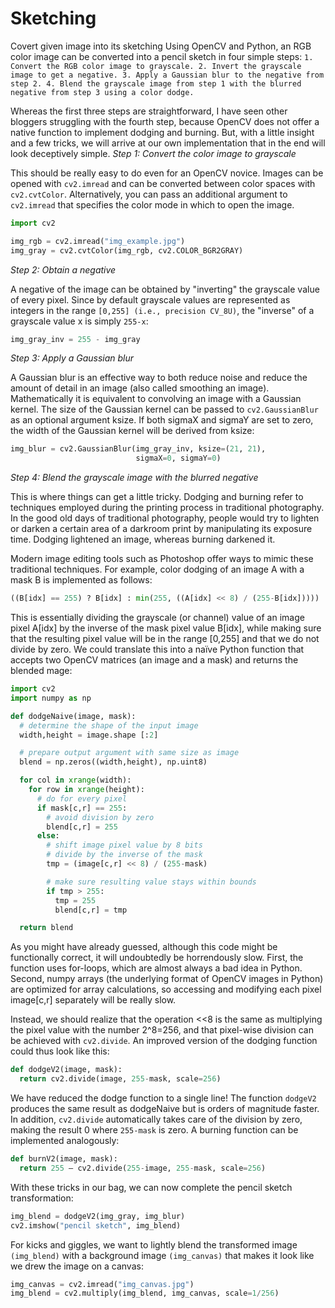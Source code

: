 # Sketching
Covert given image into its sketching
Using OpenCV and Python, an RGB color image can be converted into a pencil sketch in four simple steps:
    ```
    1. Convert the RGB color image to grayscale.
    2. Invert the grayscale image to get a negative.
    3. Apply a Gaussian blur to the negative from step 2.
    4. Blend the grayscale image from step 1 with the blurred negative from step 3 using a color dodge.
    ```

Whereas the first three steps are straightforward, I have seen other bloggers struggling with the fourth step, because OpenCV does not offer a native function to implement dodging and burning. But, with a little insight and a few tricks, we will arrive at our own implementation that in the end will look deceptively simple.
*Step 1: Convert the color image to grayscale*

This should be really easy to do even for an OpenCV novice. Images can be opened with `cv2.imread` and can be converted between color spaces with `cv2.cvtColor`. Alternatively, you can pass an additional argument to `cv2.imread` that specifies the color mode in which to open the image.
```Python
import cv2

img_rgb = cv2.imread("img_example.jpg")
img_gray = cv2.cvtColor(img_rgb, cv2.COLOR_BGR2GRAY)
```

*Step 2: Obtain a negative*

A negative of the image can be obtained by "inverting" the grayscale value of every pixel. Since by default grayscale values are represented as integers in the range `[0,255] (i.e., precision CV_8U)`, the "inverse" of a grayscale value x is simply `255-x`:
```Python
img_gray_inv = 255 - img_gray
```

*Step 3: Apply a Gaussian blur*

A Gaussian blur is an effective way to both reduce noise and reduce the amount of detail in an image (also called smoothing an image). Mathematically it is equivalent to convolving an image with a Gaussian kernel. The size of the Gaussian kernel can be passed to `cv2.GaussianBlur` as an optional argument ksize. If both sigmaX and sigmaY are set to zero, the width of the Gaussian kernel will be derived from ksize:
```Python
img_blur = cv2.GaussianBlur(img_gray_inv, ksize=(21, 21),
                            sigmaX=0, sigmaY=0)
```

*Step 4: Blend the grayscale image with the blurred negative*

This is where things can get a little tricky. Dodging and burning refer to techniques employed during the printing process in traditional photography. In the good old days of traditional photography, people would try to lighten or darken a certain area of a darkroom print by manipulating its exposure time. Dodging lightened an image, whereas burning darkened it.

Modern image editing tools such as Photoshop offer ways to mimic these traditional techniques. For example, color dodging of an image A with a mask B is implemented as follows:
```Python
((B[idx] == 255) ? B[idx] : min(255, ((A[idx] << 8) / (255-B[idx]))))
```
This is essentially dividing the grayscale (or channel) value of an image pixel A[idx] by the inverse of the mask pixel value B[idx], while making sure that the resulting pixel value will be in the range [0,255] and that we do not divide by zero. We could translate this into a naïve Python function that accepts two OpenCV matrices (an image and a mask) and returns the blended mage:
```Python
import cv2
import numpy as np

def dodgeNaive(image, mask):
  # determine the shape of the input image
  width,height = image.shape [:2] 

  # prepare output argument with same size as image
  blend = np.zeros((width,height), np.uint8)

  for col in xrange(width):
    for row in xrange(height):
      # do for every pixel  
      if mask[c,r] == 255:
        # avoid division by zero 
        blend[c,r] = 255
      else:
        # shift image pixel value by 8 bits
        # divide by the inverse of the mask
        tmp = (image[c,r] << 8) / (255-mask)

        # make sure resulting value stays within bounds
        if tmp > 255:
          tmp = 255
          blend[c,r] = tmp

  return blend
  ```

As you might have already guessed, although this code might be functionally correct, it will undoubtedly be horrendously slow. First, the function uses for-loops, which are almost always a bad idea in Python. Second, numpy arrays (the underlying format of OpenCV images in Python) are optimized for array calculations, so accessing and modifying each pixel image[c,r] separately will be really slow.

Instead, we should realize that the operation <<8 is the same as multiplying the pixel value with the number 2^8=256, and that pixel-wise division can be achieved with `cv2.divide`. An improved version of the dodging function could thus look like this:
```Python
def dodgeV2(image, mask):
  return cv2.divide(image, 255-mask, scale=256)
```

We have reduced the dodge function to a single line! The function `dodgeV2` produces the same result as dodgeNaive but is orders of magnitude faster. In addition, `cv2.divide` automatically takes care of the division by zero, making the result 0 where `255-mask` is zero. A burning function can be implemented analogously:
```Python
def burnV2(image, mask):
  return 255 – cv2.divide(255-image, 255-mask, scale=256)
```

With these tricks in our bag, we can now complete the pencil sketch transformation:
```Python
img_blend = dodgeV2(img_gray, img_blur)
cv2.imshow("pencil sketch", img_blend)
```
For kicks and giggles, we want to lightly blend the transformed image `(img_blend)` with a background image `(img_canvas)` that makes it look like we drew the image on a canvas:
```Python
img_canvas = cv2.imread("img_canvas.jpg")
img_blend = cv2.multiply(img_blend, img_canvas, scale=1/256)
```
